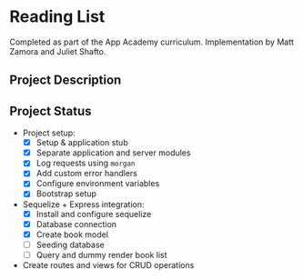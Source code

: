# Reading List
Completed as part of the App Academy curriculum. Implementation by Matt Zamora and Juliet Shafto.

## Project Description

## Project Status
- Project setup:
    - [x] Setup & application stub
    - [x] Separate application and server modules
    - [x] Log requests using `morgan`
    - [x] Add custom error handlers
    - [x] Configure environment variables
    - [x] Bootstrap setup
- Sequelize + Express integration:
    - [x] Install and configure sequelize
    - [x] Database connection
    - [x] Create book model
    - [ ] Seeding database
    - [ ] Query and dummy render book list
- Create routes and views for CRUD operations
